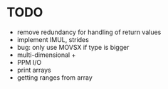 # TODO

* remove redundancy for handling of return values
* implement IMUL, strides
* bug: only use MOVSX if type is bigger
* multi-dimensional +
* PPM I/O
* print arrays
* getting ranges from array
